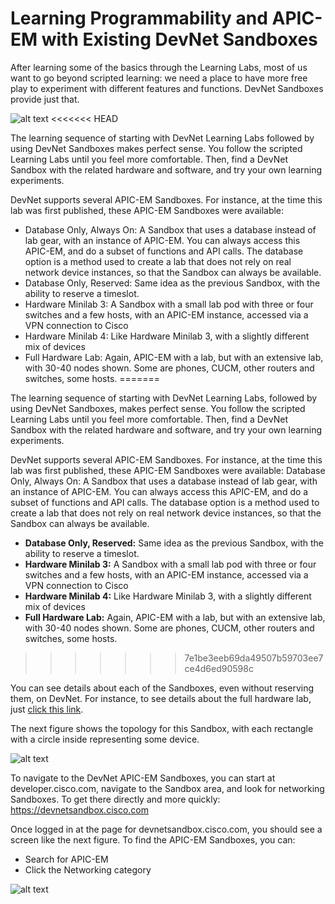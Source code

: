 
# Learning Programmability and APIC-EM with Existing DevNet Sandboxes
After learning some of the basics through the Learning Labs, most of us want to go beyond scripted learning: we need a place to have more free play to experiment with different features and functions. DevNet Sandboxes provide just that.


![alt text](/posts/files/home-lab-network/assets/images/apic-6.png)
<<<<<<< HEAD
 
The learning sequence of starting with DevNet Learning Labs followed by using DevNet Sandboxes makes perfect sense. You follow the scripted Learning Labs until you feel more comfortable. Then, find a DevNet Sandbox with the related hardware and software, and try your own learning experiments.

DevNet supports several APIC-EM Sandboxes. For instance, at the time this lab was first published, these APIC-EM Sandboxes were available:

- Database Only, Always On: A Sandbox that uses a database instead of lab gear, with an instance of APIC-EM. You can always access this APIC-EM, and do a subset of functions and API calls. The database option is a method used to create a lab that does not rely on real network device instances, so that the Sandbox can always be available. 
- Database Only, Reserved: Same idea as the previous Sandbox, with the ability to reserve a timeslot.
- Hardware Minilab 3: A Sandbox with a small lab pod with three or four switches and a few hosts, with an APIC-EM instance, accessed via a VPN connection to Cisco
- Hardware Minilab 4: Like Hardware Minilab 3, with a slightly different mix of devices
- Full Hardware Lab: Again, APIC-EM with a lab, but with an extensive lab, with 30-40 nodes shown. Some are phones, CUCM, other routers and switches, some hosts. 
=======

The learning sequence of starting with DevNet Learning Labs, followed by using DevNet Sandboxes, makes perfect sense. You follow the scripted Learning Labs until you feel more comfortable. Then, find a DevNet Sandbox with the related hardware and software, and try your own learning experiments.

DevNet supports several APIC-EM Sandboxes. For instance, at the time this lab was first published, these APIC-EM Sandboxes were available:
Database Only, Always On: A Sandbox that uses a database instead of lab gear, with an instance of APIC-EM. You can always access this APIC-EM, and do a subset of functions and API calls. The database option is a method used to create a lab that does not rely on real network device instances, so that the Sandbox can always be available.

- **Database Only, Reserved:** Same idea as the previous Sandbox, with the ability to reserve a timeslot.
- **Hardware Minilab 3:** A Sandbox with a small lab pod with three or four switches and a few hosts, with an APIC-EM instance, accessed via a VPN connection to Cisco
- **Hardware Minilab 4:** Like Hardware Minilab 3, with a slightly different mix of devices
- **Full Hardware Lab:** Again, APIC-EM with a lab, but with an extensive lab, with 30-40 nodes shown. Some are phones, CUCM, other routers and switches, some hosts. 
>>>>>>> 7e1be3eeb69da49507b59703ee7ce4d6ed90598c

You can see details about each of the Sandboxes, even without reserving them, on DevNet. For instance, to see details about the full hardware lab, just [click this link](https://devnetsandbox.cisco.com/RM/Diagram/Index/27e2460c-52e9-4f9e-9e2a-7792f1d106d2?diagramType=Topology "Hardware Lab Topology").  

The next figure shows the topology for this Sandbox, with each rectangle with a circle inside representing some device.

![alt text](/posts/files/home-lab-network/assets/images/apic-7.png)

To navigate to the DevNet APIC-EM Sandboxes, you can start at developer.cisco.com, navigate to the Sandbox area, and look for networking Sandboxes. To get there directly and more quickly:
https://devnetsandbox.cisco.com

Once logged in at the page for devnetsandbox.cisco.com, you should see a screen like the next figure. To find the APIC-EM Sandboxes, you can:

- Search for APIC-EM
- Click the Networking category

![alt text](/posts/files/home-lab-network/assets/images/apic-8.png)
